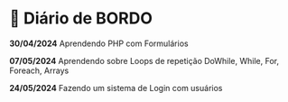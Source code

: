 # :book: Diário de BORDO

**30/04/2024**
Aprendendo PHP com Formulários

**07/05/2024**
Aprendendo sobre Loops de repetição DoWhile, While, For, Foreach, Arrays

**24/05/2024**
Fazendo um sistema de Login com usuários